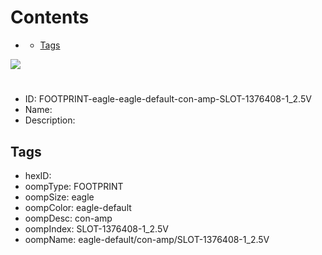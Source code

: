 



Contents
========

* [](#)
	* [Tags](#tags)
  
![][im]
# 

- ID: FOOTPRINT-eagle-eagle-default-con-amp-SLOT-1376408-1_2.5V
- Name: 
- Description: 

## Tags

- hexID: 
- oompType: FOOTPRINT
- oompSize: eagle
- oompColor: eagle-default
- oompDesc: con-amp
- oompIndex: SLOT-1376408-1_2.5V
- oompName: eagle-default/con-amp/SLOT-1376408-1_2.5V



[im]: image.png

